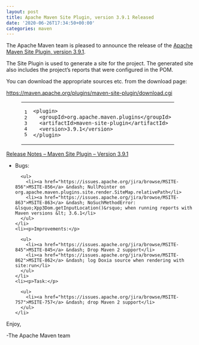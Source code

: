 ```yaml
---
layout: post
title: Apache Maven Site Plugin, version 3.9.1 Released
date: '2020-06-26T17:34:50+00:00'
categories: maven
---
```

<div class="entry-content"><p>The Apache Maven team is pleased to announce the release of the
  <a href="https://maven.apache.org/plugins/maven-site-plugin/">Apache Maven Site Plugin, version 3.9.1</a>.</p>

  <p>The Site Plugin is used to generate a site for the project. The generated site
    also includes the project&rsquo;s reports that were configured in the POM.</p>

  <p>You can download the appropriate sources etc. from the download page:</p>

  <p><a href="https://maven.apache.org/plugins/maven-site-plugin/download.cgi">https://maven.apache.org/plugins/maven-site-plugin/download.cgi</a></p>

  <figure class='code'><figcaption><span></span></figcaption><div class="highlight"><table><tr><td class="gutter"><pre class="line-numbers"><span class='line-number'>1</span>
<span class='line-number'>2</span>
<span class='line-number'>3</span>
<span class='line-number'>4</span>
<span class='line-number'>5</span>
</pre></td><td class='code'><pre><code class='xml'><span class='line'><span class="nt">&lt;plugin&gt;</span>
</span><span class='line'>  <span class="nt">&lt;groupId&gt;</span>org.apache.maven.plugins<span class="nt">&lt;/groupId&gt;</span>
</span><span class='line'>  <span class="nt">&lt;artifactId&gt;</span>maven-site-plugin<span class="nt">&lt;/artifactId&gt;</span>
</span><span class='line'>  <span class="nt">&lt;version&gt;</span>3.9.1<span class="nt">&lt;/version&gt;</span>
</span><span class='line'><span class="nt">&lt;/plugin&gt;</span>
</span></code></pre></td></tr></table></div></figure>


  <!-- more -->


  <p><a href="https://issues.apache.org/jira/secure/ReleaseNote.jspa?projectId=12317923&amp;version=12347781">Release Notes &ndash; Maven Site Plugin &ndash; Version 3.9.1</a></p>

  <ul>
    <li><p>Bugs:</p>

      <ul>
        <li><a href="https://issues.apache.org/jira/browse/MSITE-856">MSITE-856</a> &ndash; NullPointer on org.apache.maven.plugins.site.render.SiteMap.relativePath</li>
        <li><a href="https://issues.apache.org/jira/browse/MSITE-863">MSITE-863</a> &ndash; NoSuchMethodError: &lsquo;Xpp3Dom.getInputLocation()&rsquo; when running reports with Maven versions &lt; 3.6.1</li>
      </ul>
    </li>
    <li><p>Improvements:</p>

      <ul>
        <li><a href="https://issues.apache.org/jira/browse/MSITE-845">MSITE-845</a> &ndash; Drop Maven 2 support</li>
        <li><a href="https://issues.apache.org/jira/browse/MSITE-862">MSITE-862</a> &ndash; log Doxia source when rendering with site:run</li>
      </ul>
    </li>
    <li><p>Task:</p>

      <ul>
        <li><a href="https://issues.apache.org/jira/browse/MSITE-757">MSITE-757</a> &ndash; drop Maven 2 support</li>
      </ul>
    </li>
  </ul>


  <p>Enjoy,</p>

  <p>-The Apache Maven team</p>
</div>
